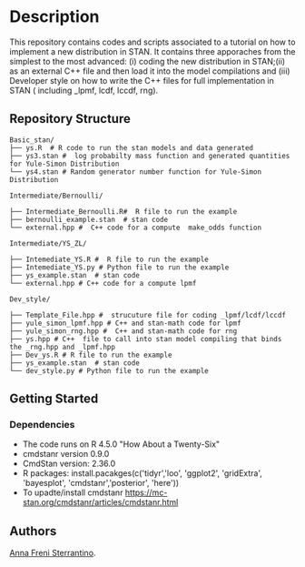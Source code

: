 
# Description


This repository contains codes and scripts associated to a tutorial on how to 
implement a new distribution in STAN.
It contains three apporaches from the simplest to the most advanced: (i) coding 
the new distribution in STAN;(ii) as an
external C++ file and then load it into the model compilations and  (iii) Developer style
on how to write the C++ files for full implementation in STAN ( including _lpmf, lcdf, lccdf, rng).



##  Repository Structure
```
Basic_stan/
├── ys.R  # R code to run the stan models and data generated
├── ys3.stan #  log probabilty mass function and generated quantities for Yule-Simon Distribution
└── ys4.stan # Random generator number function for Yule-Simon Distribution

Intermediate/Bernoulli/ 

├── Intermediate_Bernoulli.R#  R file to run the example 
├── bernoulli_example.stan  # stan code
└── external.hpp #  C++ code for a compute  make_odds function

Intermediate/YS_ZL/ 

├── Intemediate_YS.R #  R file to run the example 
├── Intemediate_YS.py # Python file to run the example 
├── ys_example.stan  # stan code
└── external.hpp # C++ code for a compute lpmf 

Dev_style/

├── Template_File.hpp #  strucuture file for coding _lpmf/lcdf/lccdf
├── yule_simon_lpmf.hpp # C++ and stan-math code for lpmf
├── yule_simon_rng.hpp #  C++ and stan-math code for rng
├── ys.hpp # C++  file to call into stan model compiling that binds the _rng.hpp and _lpmf.hpp
├── Dev_ys.R # R file to run the example 
├── ys_example.stan  # stan code
└── dev_style.py # Python file to run the example

```

## Getting Started

### Dependencies

* The code runs on R 4.5.0 "How About a Twenty-Six"
* cmdstanr version 0.9.0
* CmdStan version: 2.36.0
* R packages: install.pacakges(c('tidyr','loo', 'ggplot2', 'gridExtra', 'bayesplot', 'cmdstanr','posterior',
'here'))
* To upadte/install cmdstanr https://mc-stan.org/cmdstanr/articles/cmdstanr.html


## Authors

[Anna Freni Sterrantino](mailto:afrenisterrantino@turing.ac.uk).


